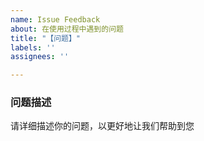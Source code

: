 ```yaml
---
name: Issue Feedback
about: 在使用过程中遇到的问题
title: "【问题】"
labels: ''
assignees: ''

---
```


### 问题描述
请详细描述你的问题，以更好地让我们帮助到您
